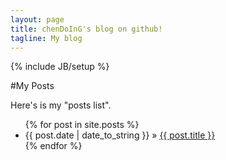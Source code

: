 ```yaml
---
layout: page
title: chenDoInG's blog on github!
tagline: My blog
---
```

{% include JB/setup %}

    
#My Posts

Here's is my "posts list".

<ul class="posts">
  {% for post in site.posts %}
    <li><span>{{ post.date | date_to_string }}</span> &raquo; <a href="{{ BASE_PATH }}{{ post.url }}">{{ post.title }}</a></li>
  {% endfor %}
</ul>



